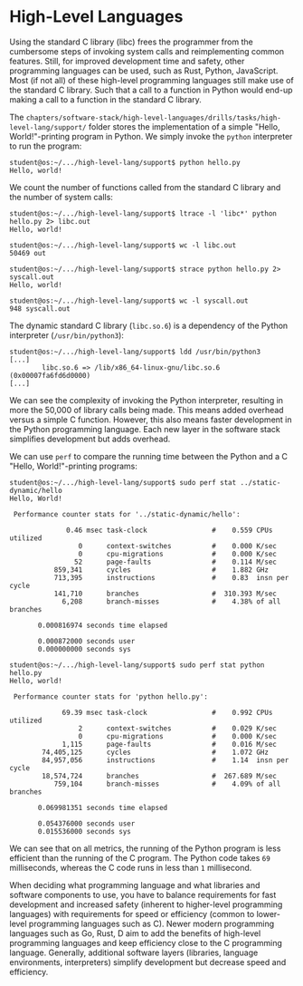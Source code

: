 # High-Level Languages

Using the standard C library (libc) frees the programmer from the cumbersome steps of invoking system calls and reimplementing common features.
Still, for improved development time and safety, other programming languages can be used, such as Rust, Python, JavaScript.
Most (if not all) of these high-level programming languages still make use of the standard C library.
Such that a call to a function in Python would end-up making a call to a function in the standard C library.

The `chapters/software-stack/high-level-languages/drills/tasks/high-level-lang/support/` folder stores the implementation of a simple "Hello, World!"-printing program in Python.
We simply invoke the `python` interpreter to run the program:

```console
student@os:~/.../high-level-lang/support$ python hello.py
Hello, world!
```

We count the number of functions called from the standard C library and the number of system calls:

```console
student@os:~/.../high-level-lang/support$ ltrace -l 'libc*' python hello.py 2> libc.out
Hello, world!

student@os:~/.../high-level-lang/support$ wc -l libc.out
50469 out

student@os:~/.../high-level-lang/support$ strace python hello.py 2> syscall.out
Hello, world!

student@os:~/.../high-level-lang/support$ wc -l syscall.out
948 syscall.out
```

The dynamic standard C library (`libc.so.6`) is a dependency of the Python interpreter (`/usr/bin/python3`):

```console
student@os:~/.../high-level-lang/support$ ldd /usr/bin/python3
[...]
        libc.so.6 => /lib/x86_64-linux-gnu/libc.so.6 (0x00007fa6fd6d0000)
[...]
```

We can see the complexity of invoking the Python interpreter, resulting in more the 50,000 of library calls being made.
This means added overhead versus a simple C function.
However, this also means faster development in the Python programming language.
Each new layer in the software stack simplifies development but adds overhead.

We can use `perf` to compare the running time between the Python and a C "Hello, World!"-printing programs:

```console
student@os:~/.../high-level-lang/support$ sudo perf stat ../static-dynamic/hello
Hello, World!

 Performance counter stats for '../static-dynamic/hello':

              0.46 msec task-clock                #    0.559 CPUs utilized
                 0      context-switches          #    0.000 K/sec
                 0      cpu-migrations            #    0.000 K/sec
                52      page-faults               #    0.114 M/sec
           859,341      cycles                    #    1.882 GHz
           713,395      instructions              #    0.83  insn per cycle
           141,710      branches                  #  310.393 M/sec
             6,208      branch-misses             #    4.38% of all branches

       0.000816974 seconds time elapsed

       0.000872000 seconds user
       0.000000000 seconds sys

student@os:~/.../high-level-lang/support$ sudo perf stat python hello.py
Hello, world!

 Performance counter stats for 'python hello.py':

             69.39 msec task-clock                #    0.992 CPUs utilized
                 2      context-switches          #    0.029 K/sec
                 0      cpu-migrations            #    0.000 K/sec
             1,115      page-faults               #    0.016 M/sec
        74,405,125      cycles                    #    1.072 GHz
        84,957,056      instructions              #    1.14  insn per cycle
        18,574,724      branches                  #  267.689 M/sec
           759,104      branch-misses             #    4.09% of all branches

       0.069981351 seconds time elapsed

       0.054376000 seconds user
       0.015536000 seconds sys
```

We can see that on all metrics, the running of the Python program is less efficient than the running of the C program.
The Python code takes `69` milliseconds, whereas the C code runs in less than `1` millisecond.

When deciding what programming language and what libraries and software components to use, you have to balance requirements for fast development and increased safety (inherent to higher-level programming languages) with requirements for speed or efficiency (common to lower-level programming languages such as C).
Newer modern programming languages such as Go, Rust, D aim to add the benefits of high-level programming languages and keep efficiency close to the C programming language.
Generally, additional software layers (libraries, language environments, interpreters) simplify development but decrease speed and efficiency.
